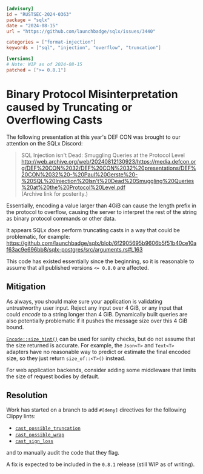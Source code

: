 ```toml
[advisory]
id = "RUSTSEC-2024-0363"
package = "sqlx"
date = "2024-08-15"
url = "https://github.com/launchbadge/sqlx/issues/3440"

categories = ["format-injection"]
keywords = ["sql", "injection", "overflow", "truncation"]

[versions]
# Note: WIP as of 2024-08-15
patched = [">= 0.8.1"]
```

# Binary Protocol Misinterpretation caused by Truncating or Overflowing Casts

The following presentation at this year's DEF CON was brought to our attention on the SQLx Discord:

> SQL Injection isn't Dead: Smuggling Queries at the Protocol Level  
> <http://web.archive.org/web/20240812130923/https://media.defcon.org/DEF%20CON%2032/DEF%20CON%2032%20presentations/DEF%20CON%2032%20-%20Paul%20Gerste%20-%20SQL%20Injection%20Isn't%20Dead%20Smuggling%20Queries%20at%20the%20Protocol%20Level.pdf>  
> (Archive link for posterity.)

Essentially, encoding a value larger than 4GiB can cause the length prefix in the protocol to overflow, 
causing the server to interpret the rest of the string as binary protocol commands or other data.

It appears SQLx _does_ perform truncating casts in a way that could be problematic, 
for example: <https://github.com/launchbadge/sqlx/blob/6f2905695b9606b5f51b40ce10af63ac9e696bb8/sqlx-postgres/src/arguments.rs#L163>

This code has existed essentially since the beginning, 
so it is reasonable to assume that all published versions `<= 0.8.0` are affected.

## Mitigation

As always, you should make sure your application is validating untrustworthy user input. 
Reject any input over 4 GiB, or any input that could _encode_ to a string longer than 4 GiB. 
Dynamically built queries are also potentially problematic if it pushes the message size over this 4 GiB bound.

[`Encode::size_hint()`](https://docs.rs/sqlx/latest/sqlx/trait.Encode.html#method.size_hint) 
can be used for sanity checks, but do not assume that the size returned is accurate. 
For example, the `Json<T>` and `Text<T>` adapters have no reasonable way to predict or estimate the final encoded size, 
so they just return `size_of::<T>()` instead.

For web application backends, consider adding some middleware that limits the size of request bodies by default.

## Resolution

Work has started on a branch to add `#[deny]` directives for the following Clippy lints:

* [`cast_possible_truncation`](https://rust-lang.github.io/rust-clippy/master/#/cast_possible_truncation)
* [`cast_possible_wrap`](https://rust-lang.github.io/rust-clippy/master/#/cast_possible_wrap)
* [`cast_sign_loss`](https://rust-lang.github.io/rust-clippy/master/#/cast_sign_loss)

and to manually audit the code that they flag.

A fix is expected to be included in the `0.8.1` release (still WIP as of writing).
